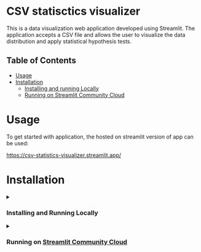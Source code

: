 # CSV statisctics visualizer

This is a data visualization web application developed using Streamlit.
The application accepts a CSV file and allows the user to visualize the data distribution and apply statistical hypothesis tests.

## Table of Contents

- [Usage](#usage)
- [Installation](#installation)
  - [Installing and running Locally](#installing-and-running-locally)
  - [Running on Streamlit Community Cloud](#running-on-streamlit-community-cloud)


# Usage

To get started with application, the hosted on streamlit version of app can be used:

https://csv-statistics-visualizer.streamlit.app/

# Installation

<details>
<summary>

### Installing and Running Locally
</summary>

### Pre-requisites

- [Anaconda](https://www.anaconda.com/products/distribution)

### Steps:

1. Clone the repository
    ```
    git clone https://github.com/Rivgad/csv-statistics-visualizer
    cd csv-statistics-visualizer
    ```

1. Open Anaconda Prompt and change directory to project directory

1. Create a new Conda environment and activate it
    ```
    conda env create -f conda-env.yml
    conda activate csv-statistics-visualizer-env
    ```

1. Run the Streamlit app
    ```
    streamlit run app/streamlit_app.py
    ```
    or (for Windows)
    ```
    python -m streamlit run app/streamlit_app.py
    ```

</details>

<details>
<summary>

### Running on [Streamlit Community Cloud](https://share.streamlit.io/)
</summary>

1. Fork repository \*[click here](https://github.com/Rivgad/csv-statistics-visualizer/fork)\*

2. To deploy an app, click "New app" from the upper right corner of your workspace. ![Alt text](https://docs.streamlit.io/images/streamlit-community-cloud/deploy-empty-new-app.png)

3. Fill in:
    - Repository: %your_github_username%/csv-statistics-visualizer
    - Branch: main
    - Main file path: app/streamlit_app.py
4. Click 'Advanced settings...' and choose Python version 3.10
5. Click 'Deploy!'

</details>
